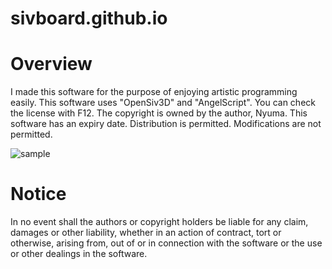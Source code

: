 # sivboard.github.io

# Overview

I made this software for the purpose of enjoying artistic programming easily.
This software uses "OpenSiv3D" and "AngelScript". You can check the license with F12.
The copyright is owned by the author, Nyuma. This software has an expiry date.
Distribution is permitted. Modifications are not permitted.

![sample](https://user-images.githubusercontent.com/85012599/120952909-ee26d700-c786-11eb-9f48-4bc2baf88669.png)

# Notice
In no event shall the authors or copyright holders be liable for any claim,
damages or other liability, whether in an action of contract, tort or otherwise, arising from,
out of or in connection with the software or the use or other dealings in the software. 
